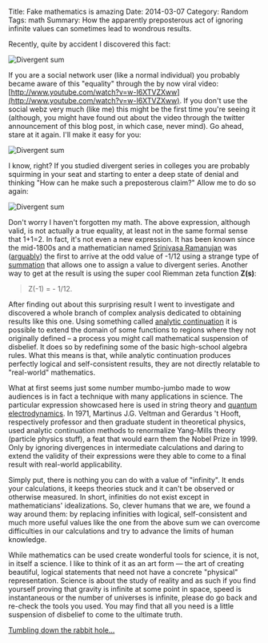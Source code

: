 Title: Fake mathematics is amazing
Date: 2014-03-07
Category: Random
Tags: math
Summary: How the apparently preposterous act of ignoring infinite values can sometimes lead to wondrous results.

Recently, quite by accident I discovered this fact:

![Divergent sum]({filename}/images/divergent_sum.png "What craziness is this?")

If you are a social network user (like a normal individual) you probably became aware of this "equality" through the by now viral video: [http://www.youtube.com/watch?v=w-I6XTVZXww](http://www.youtube.com/watch?v=w-I6XTVZXww). If you don't use the social webz very much (like me) this might be the first time you're seeing it (although, you might have found out about the video through the twitter announcement of this blog post, in which case, never mind). Go ahead, stare at it again. I'll make it easy for you:

![Divergent sum]({filename}/images/divergent_sum.png "What craziness is this?")

I know, right? If you studied divergent series in colleges you are probably squirming in your seat and starting to enter a deep state of denial and thinking "How can he make such a preposterous claim?" Allow me to do so again:

![Divergent sum]({filename}/images/divergent_sum.png "What craziness is this?")

Don't worry I haven't forgotten my math. The above expression, although valid, is not actually a true equality, at least not in the same formal sense that 1+1=2. In fact, it's not even a new expression. It has been known since the mid-1800s and a mathematician named [Srinivasa Ramanujan](http://en.wikipedia.org/wiki/Srinivasa_Ramanujan) was ([arguably](http://en.wikipedia.org/wiki/1_%2B_2_%2B_3_%2B_4_%2B_%C2%B7_%C2%B7_%C2%B7#History)) the first to arrive at the odd value of -1/12 using a strange type of [summation](http://en.wikipedia.org/wiki/Ramanujan_summation) that allows one to assign a value to divergent series. Another way to get at the result is using the super cool Riemman zeta function **Z(s)**:

>Z(-1) = - 1/12.

After finding out about this surprising result I went to investigate and discovered a whole branch of complex analysis dedicated to obtaining results like this one. Using something called [analytic continuation](http://en.wikipedia.org/wiki/Analytic_continuation) it is possible to extend the domain of some functions to regions where they not originally defined – a process you might call mathematical suspension of disbelief. It does so by redefining some of the basic high-school algebra rules. What this means is that, while analytic continuation produces perfectly logical and self-consistent results, they are not directly relatable to "real-world" mathematics.

What at first seems just some number mumbo-jumbo made to wow audiences is in fact a technique with many applications in science. The particular expression showcased here is used in string theory and [quantum electrodynamics](http://en.wikipedia.org/wiki/1_%2B_2_%2B_3_%2B_4_%2B_%C2%B7_%C2%B7_%C2%B7#Physics). In 1971, Martinus J.G. Veltman and Gerardus 't Hooft, respectively professor and then graduate student in theoretical physics, used analytic continuation methods to renormalize Yang-Mills theory (particle physics stuff), a feat that would earn them the Nobel Prize in 1999. Only by ignoring divergences in intermediate calculations and daring to extend the validity of their expressions were they able to come to a final result with real-world applicability.

Simply put, there is nothing you can do with a value of "infinity". It ends your calculations, it keeps theories stuck and it can't be observed or otherwise measured. In short, infinities do not exist except in mathematicians' idealizations. So, clever humans that we are, we found a way around them: by replacing infinities with logical, self-consistent and much more useful values like the one from the above sum we can overcome difficulties in our calculations and try to advance the limits of human knowledge.

While mathematics can be used create wonderful tools for science, it is not, in itself a science. I like to think of it as an art form &mdash; the art of creating beautiful, logical statements that need not have a concrete "physical" representation. Science is about the study of reality and as such if you find yourself proving that gravity is infinite at some point in space, speed is instantaneous or the number of universes is infinite, please do go back and re-check the tools you used. You may find that all you need is a little suspension of disbelief to come to the ultimate truth.

[Tumbling down the rabbit hole...](http://www.slate.com/blogs/bad_astronomy/2014/01/18/follow_up_the_infinite_series_and_the_mind_blowing_result.html)
